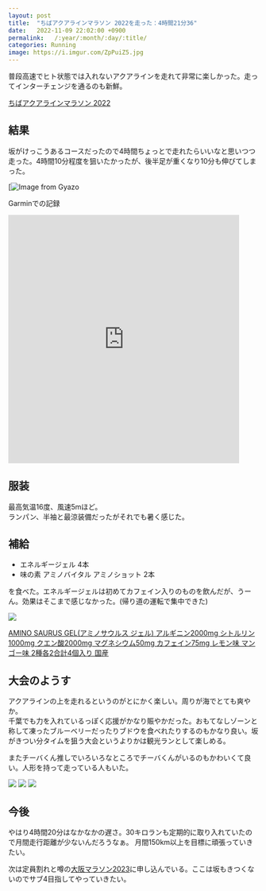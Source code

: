 ```yaml
---
layout: post
title:  "ちばアクアラインマラソン 2022を走った：4時間21分36"
date:   2022-11-09 22:02:00 +0900
permalink:   /:year/:month/:day/:title/
categories: Running
image: https://i.imgur.com/ZpPuiZ5.jpg
---
```

普段高速でヒト状態では入れないアクアラインを走れて非常に楽しかった。走ってインターチェンジを通るのも新鮮。



[ちばアクアラインマラソン 2022](https://chiba-aqualine-marathon.com/2022/)
## 結果
坂がけっこうあるコースだったので4時間ちょっとで走れたらいいなと思いつつ走った。4時間10分程度を狙いたかったが、後半足が重くなり10分も伸びてしまった。

[![Image from Gyazo](https://i.imgur.com/deuF8b4.png)


Garminでの記録
<iframe src='https://connect.garmin.com/modern/activity/embed/9925316612' title='ちばアクアラインマラソン 2022' width='465' height='500' frameborder='0'></iframe>


## 服装
最高気温16度、風速5mほど。<br/>
ランパン、半袖と最涼装備だったがそれでも暑く感じた。


## 補給
- エネルギージェル 4本
- 味の素 アミノバイタル アミノショット 2本


を食べた。エネルギージェルは初めてカフェイン入りのものを飲んだが、うーん。効果はそこまで感じなかった。(帰り道の運転で集中できた)


<p><a href="https://www.amazon.co.jp/dp/B095W73D8R?&linkCode=li2&tag=peipeipe-22&linkId=6faf8fd33199d0d9cc2cfb41d9e2d2ff&language=ja_JP&ref_=as_li_ss_il" target="_blank" rel="nofollow"><img border="0" src="//ws-fe.amazon-adsystem.com/widgets/q?_encoding=UTF8&ASIN=B095W73D8R&Format= _SL250_&ID=AsinImage&MarketPlace=JP&ServiceVersion=20070822&WS=1&tag=peipeipe-22&language=ja_JP" ></a><img src="https://ir-jp.amazon-adsystem.com/e/ir?t=peipeipe-22&language=ja_JP&l=li2&o=9&a=B095W73D8R" width="1" height="1" border="0" alt="" style="border:none !important; margin:0px !important;" /></p> <p><a href="https://www.amazon.co.jp/dp/B095W73D8R?&linkCode=li2&tag=peipeipe-22&linkId=6faf8fd33199d0d9cc2cfb41d9e2d2ff&language=ja_JP&ref_=as_li_ss_il" target="_blank" rel="nofollow">AMINO SAURUS GEL(アミノサウルス ジェル) アルギニン2000mg シトルリン1000mg クエン酸2000mg マグネシウム50mg カフェイン75mg レモン味 マンゴー味 2種各2合計4個入り 国産</a></p>


## 大会のようす
アクアラインの上を走れるというのがとにかく楽しい。周りが海でとても爽やか。<br/>
千葉でも力を入れているっぽく応援がかなり賑やかだった。おもてなしゾーンと称して凍ったブルーベリーだったりブドウを食べれたりするのもかなり良い。坂がきつい分タイムを狙う大会というよりかは観光ランとして楽しめる。


またチーバくん推しでいろいろなところでチーバくんがいるのもかわいくて良い。人形を持って走っている人もいた。

![](https://i.imgur.com/ZVcbASu.jpg)
![](https://i.imgur.com/2iMSzId.jpg)
![](https://i.imgur.com/ZpPuiZ5.jpg)



## 今後
やはり4時間20分はなかなかの遅さ。30キロランも定期的に取り入れていたので月間走行距離が少ないんだろうなぁ。
月間150km以上を目標に頑張っていきたい。


次は定員割れと噂の[大阪マラソン2023](https://www.osaka-marathon.com/)に申し込んでいる。ここは坂もきつくないのでサブ4目指してやっていきたい。